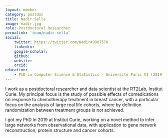 ```yaml
---
layout: member
category: postdoc
title: Nadir Sella
image: nadir.jpg
role: Postdoctoral Researcher
permalink: 'team/nadir-sella'
social:
    twitter: https://twitter.com/Nadir49907578
    linkedin:
    google-scholar:
    github:
    website:
    orcid:
education:
    - PhD in Computer Science & Statistics - Université Paris VI (2019)
---
```


I work as a postdoctoral researcher and data scientist at the RT2Lab, Institut Curie. My principal focus is the study of possible effects of comedications on response to chemotherapy treatment in breast cancer, with a particular focus on the analysis of large real life cohorts, where by definition randomization between treatment groups is not achieved.

I got my PhD in 2019 at Institut Curie, working on a novel method to infer large networks from observational data, with application to gene network reconstruction, protein structure and cancer cohorts.
